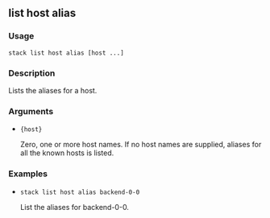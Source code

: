 ## list host alias

### Usage

`stack list host alias [host ...]`

### Description


Lists the aliases for a host.



### Arguments

* `{host}`

   Zero, one or more host names. If no host names are supplied, aliases
	for all the known hosts is listed.


### Examples

* `stack list host alias backend-0-0`

   List the aliases for backend-0-0.



